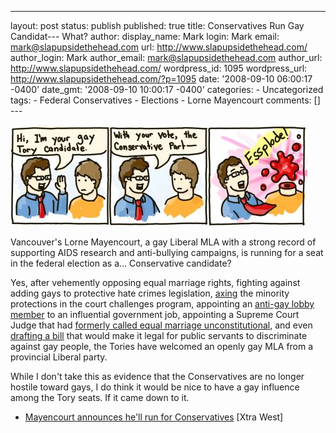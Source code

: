 ---
layout: post
status: publish
published: true
title: Conservatives Run Gay Candidat---
What? author: display\_name: Mark login: Mark email: mark@slapupsidethehead.com url: http://www.slapupsidethehead.com/ author\_login: Mark author\_email: mark@slapupsidethehead.com author\_url: http://www.slapupsidethehead.com/ wordpress\_id: 1095 wordpress\_url: http://www.slapupsidethehead.com/?p=1095 date: '2008-09-10 06:00:17 -0400' date\_gmt: '2008-09-10 10:00:17 -0400' categories: - Uncategorized tags: - Federal Conservatives - Elections - Lorne Mayencourt comments: [] ---

![](/wp-content/media/2008/09/tory-candidate.jpg "It's just unexpected, that's all.")

Vancouver's Lorne Mayencourt, a gay Liberal MLA with a strong record of supporting AIDS research and anti-bullying campaigns, is running for a seat in the federal election as a... Conservative candidate?

Yes, after vehemently opposing equal marriage rights, fighting against adding gays to protective hate crimes legislation, [axing](http://www.slapupsidethehead.com/2006/09/tories-cut-equality-funding/ "don't axe me why.") the minority protections in the court challenges program, appointing an [anti-gay lobby member](http://www.slapupsidethehead.com/2006/10/darrel-reid-govt-gig/ "Not just someone who hung around in the lobby, either.") to an influential government job, appointing a Supreme Court Judge that had [formerly called equal marriage unconstitutional](http://www.slapupsidethehead.com/2006/09/new-ontario-judge/ "A judge who thinks equality is unconstitutional. Neat."), and even [drafting a bill](http://www.slapupsidethehead.com/2007/04/religious-bill-drafted/ "though, in fairness, it wasn't officially introduced.") that would make it legal for public servants to discriminate against gay people, the Tories have welcomed an openly gay MLA from a provincial Liberal party.

While I don't take this as evidence that the Conservatives are no longer hostile toward gays, I do think it would be nice to have a gay influence among the Tory seats. If it came down to it.

- [Mayencourt announces he'll run for Conservatives](http://www.xtra.ca/public/Vancouver/Mayencourt_announces_hell_run_for_Conservatives-5416.aspx) [Xtra West]
